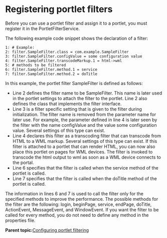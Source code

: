 # Registering portlet filters

Before you can use a portlet filter and assign it to a portlet, you must register it in the PortletFilterService.

The following example code snippet shows the declaration of a filter:

```
1: # Example:
2: filter.SampleFilter.class = com.example.SampleFilter
3: filter.SampleFilter.configValue = some configuration value
4: filter.SampleFilter.transcodeMarkup.1 = html->wml
5: # methods to be filtered
6: filter.SampleFilter.method.1 = service
7: filter.SampleFilter.method.2 = doTitle

```

In this example, the portlet filter SampleFilter is defined as follows:

-   Line 2 defines the filter name to be SampleFilter. This name is later used in the portlet settings to attach the filter to the portlet. Line 2 also defines the class that implements the filter interface.
-   Line 3 is a filter specific setting that is given to the filter during initialization. The filter name is removed from the parameter name for later use. For example, the parameter defined in line 4 is later seen by the filter with the name configValue and the value some configuration value. Several settings of this type can exist.
-   Line 4 declares this filter as a transcoding filter that can transcode from HTML to a WML markup. Several settings of this type can exist. If this filter is attached to a portlet that can render HTML, you can now also place this portlet on pages for WML devices. The filter is invoked to transcode the html output to wml as soon as a WML device connects to the portal.
-   Line 6 specifies that the filter is called when the service method of the portlet is called.
-   Line 7 specifies that the filter is called when the doTitle method of the portlet is called.

The information in lines 6 and 7 is used to call the filter only for the specified methods to improve the performance. The possible methods for the filter are the following: login, beginPage, service, endPage, doTitle, ActionEvent, MessageEvent, and WindowEvent. If you want the filter to be called for every method, you do not need to define any method in the properties file.

**Parent topic:**[Configuring portlet filtering](../admin-system/adpltflt.md)

